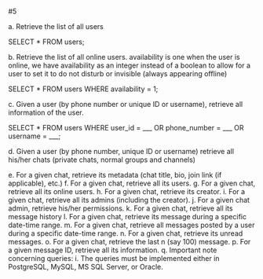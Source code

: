 #5

a. Retrieve the list of all users

SELECT * FROM users;

b. Retrieve the list of all online users.
availability is one when the user is online, we have availability as an integer instead of a boolean to allow for a user to set it to do not disturb or invisible (always appearing offline)

SELECT * FROM users WHERE availability = 1;

c. Given a user (by phone number or unique ID or username), retrieve all information of the user.

SELECT * FROM users WHERE user_id = ___ OR phone_number = ___ OR username = ___;

d. Given a user (by phone number, unique ID or username) retrieve all his/her chats (private chats, normal groups and channels)



e. For a given chat, retrieve its metadata (chat title, bio, join link (if
applicable), etc.)
f. For a given chat, retrieve all its users.
g. For a given chat, retrieve all its online users.
h. For a given chat, retrieve its creator.
i. For a given chat, retrieve all its admins (including the creator).
j. For a given chat admin, retrieve his/her permissions.
k. For a given chat, retrieve all its message history
l. For a given chat, retrieve its message during a specific date-time
range.
m. For a given chat, retrieve all messages posted by a user during a
specific date-time range.
n. For a given chat, retrieve its unread messages.
o. For a given chat, retrieve the last n (say 100) message.
p. For a given message ID, retrieve all its information.
q. Important note concerning queries:
i. The queries must be implemented either in PostgreSQL,
MySQL, MS SQL Server, or Oracle.
